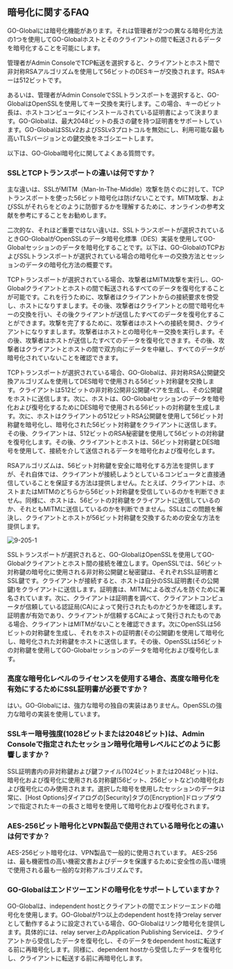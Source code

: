 ## 暗号化に関するFAQ

GO-Globalには暗号化機能があります。それは管理者が2つの異なる暗号化方法の1つを使用してGO-Globalホストとそのクライアントの間で転送されるデータを暗号化することを可能にします。

管理者がAdmin ConsoleでTCP転送を選択すると、クライアントとホスト間で非対称RSAアルゴリズムを使用して56ビットのDESキーが交換されます。RSAキーは512ビットです。

あるいは、管理者がAdmin ConsoleでSSLトランスポートを選択すると、GO-GlobalはOpenSSLを使用してキー交換を実行します。この場合、キーのビット長は、ホストコンピュータにインストールされている証明書によって決まります。GO-Globalは、最大2048ビットの長さの鍵を持つ証明書をサポートしています。GO-GlobalはSSLv2およびSSLv3プロトコルを無効にし、利用可能な最も高いTLSバージョンとの鍵交換をネゴシエートします。

以下は、GO-Global暗号化に関してよくある質問です。

### SSLとTCPトランスポートの違いは何ですか？

主な違いは、SSLがMITM（Man-In-The-Middle）攻撃を防ぐのに対して、TCPトランスポートを使った56ビット暗号化は防げないことです。MITM攻撃、およびSSLがそれらをどのように防御するかを理解するために、オンラインの参考文献を参考にすることをお勧めします。

二次的な、それほど重要ではない違いは、SSLトランスポートが選択されているときGO-GlobalがOpenSSLのデータ暗号化標準（DES）実装を使用してGO-Globalセッションのデータを暗号化することです。以下は、GO-GlobalのTCPおよびSSLトランスポートが選択されている場合の暗号化キーの交換方法とセッションのデータの暗号化方法の概要です。

TCPトランスポートが選択されている場合、攻撃者はMITM攻撃を実行し、GO-Globalクライアントとホストの間で転送されるすべてのデータを復号化することが可能です。これを行うために、攻撃者はクライアントからの接続要求を傍受し、ホストになりすまします。その後、攻撃者はクライアントとの間で暗号化キーの交換を行い、その後クライアントが送信したすべてのデータを復号化することができます。攻撃を完了するために、攻撃者はホストへの接続を開き、クライアントになりすまします。攻撃者はホストとの暗号化キー交換を実行します。その後、攻撃者はホストが送信したすべてのデータを復号化できます。その後、攻撃者はクライアントとホストの間で双方向にデータを中継し、すべてのデータが暗号化されていないことを確認できます。

TCPトランスポートが選択されている場合、GO-Globalは、非対称RSA公開鍵交換アルゴリズムを使用してDES暗号で使用される56ビット対称鍵を交換します。クライアントは512ビットの非対称公開非公開鍵ペアを生成し、その公開鍵をホストに送信します。次に、ホストは、GO-Globalセッションのデータを暗号化および復号化するためにDES暗号で使用される56ビットの対称鍵を生成します。次に、ホストはクライアントの512ビットRSA公開鍵を使用して56ビット対称鍵を暗号化し、暗号化された56ビット対称鍵をクライアントに送信します。その後、クライアントは、512ビットのRSA秘密鍵を使用して56ビットの対称鍵を復号化します。その後、クライアントとホストは、56ビット対称鍵とDES暗号を使用して、接続を介して送信されるデータを暗号化および復号化します。

RSAアルゴリズムは、56ビット対称鍵を安全に暗号化する方法を提供しますが、それ自体では、クライアントが接続しようとしているコンピュータと直接通信していることを保証する方法は提供しません。たとえば、クライアントは、ホストまたはMITMのどちらから56ビット対称鍵を受信しているのかを判断できません。同様に、ホストは、56ビットの対称鍵をクライアントに送信しているのか、それともMITMに送信しているのかを判断できません。SSLはこの問題を解決し、クライアントとホストが56ビット対称鍵を交換するための安全な方法を提供します。

![9-205-1](/images/9-205-1.png) 

SSLトランスポートが選択されると、GO-GlobalはOpenSSLを使用してGO-Globalクライアントとホスト間の接続を確立します。OpenSSLでは、56ビット対称鍵の暗号化に使用される非対称公開鍵と秘密鍵は、それぞれSSL証明書とSSL鍵です。クライアントが接続すると、ホストは自分のSSL証明書(その公開鍵)をクライアントに送信します。証明書は、MITMによる改ざんを防ぐために署名されています。次に、クライアントは証明書を調べて、クライアントコンピュータが信頼している認証局(CA)によって発行されたものかどうかを確認します。証明書が有効であり、クライアントが信頼するCAによって発行されたものである場合、クライアントはMITMがないことを確認できます。次にOpenSSLは56ビットの対称鍵を生成し、それをホストの証明書(その公開鍵)を使用して暗号化し、暗号化された対称鍵をホストに送信します。その後、OpenSSLは56ビットの対称鍵を使用してGO-Globalセッションのデータを暗号化および復号化します。

### 高度な暗号化レベルのライセンスを使用する場合、高度な暗号化を有効にするためにSSL証明書が必要ですか？

はい。GO-Globalには、強力な暗号の独自の実装はありません。OpenSSLの強力な暗号の実装を使用しています。

### SSLキー暗号強度(1028ビットまたは2048ビット)は、Admin Consoleで指定されたセッション暗号化暗号レベルにどのように影響しますか？

SSL証明書内の非対称鍵および鍵ファイル(1024ビットまたは2048ビット)は、暗号化および復号化に使用される対称鍵(56ビット、256ビットなど)の暗号化および復号化にのみ使用されます。選択した暗号を使用したセッションのデータは常に、[Host Options]ダイアログの[Security]タブの[Encryption]ドロップダウンで指定されたキーの長さと暗号を使用して暗号化および復号化されます。

### AES-256ビット暗号化とVPN製品で使用されている暗号化との違いは何ですか？

AES-256ビット暗号化は、VPN製品で一般的に使用されています。 AES-256は、最も機密性の高い機密文書およびデータを保護するために安全性の高い環境で使用される最も一般的な対称アルゴリズムです。

### GO-Globalはエンドツーエンドの暗号化をサポートしていますか？

GO-Globalは、independent hostとクライアントの間でエンドツーエンドの暗号化を使用します。GO-Globalが1つ以上のdependent hostを持つrelay serverとして動作するように設定されている場合、GO-Globalはリンク暗号化を提供します。具体的には、relay server上のApplication Publishing Serviceは、クライアントから受信したデータを復号化し、そのデータをdependent hostに転送する前に再暗号化します。同様に、dependent hostから受信したデータを復号化し、クライアントに転送する前に再暗号化します。